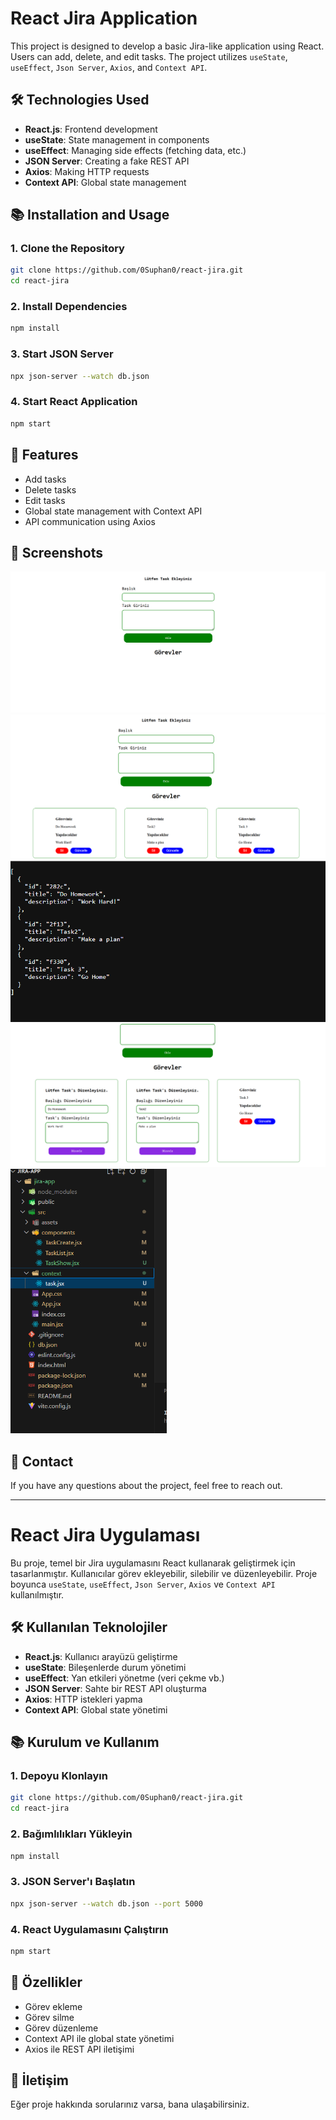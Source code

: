 
# React Jira Application

This project is designed to develop a basic Jira-like application using React. Users can add, delete, and edit tasks. The project utilizes `useState`, `useEffect`, `Json Server`, `Axios`, and `Context API`.

## 🛠️ Technologies Used

- **React.js**: Frontend development
- **useState**: State management in components
- **useEffect**: Managing side effects (fetching data, etc.)
- **JSON Server**: Creating a fake REST API
- **Axios**: Making HTTP requests
- **Context API**: Global state management

## 📚 Installation and Usage

### 1. Clone the Repository

```bash
git clone https://github.com/0Suphan0/react-jira.git
cd react-jira
```

### 2. Install Dependencies

```bash
npm install
```

### 3. Start JSON Server

```bash
npx json-server --watch db.json 
```

### 4. Start React Application

```bash
npm start
```

## 📝 Features

- Add tasks
- Delete tasks
- Edit tasks
- Global state management with Context API
- API communication using Axios

## 🎨 Screenshots

<img src="ProjectSS/ekran1.png" width="auto">
<img src="ProjectSS/ekran2.png" width="auto">
<img src="ProjectSS/ekran3.png" width="auto">
<img src="ProjectSS/ekran4.png" width="auto">
<img src="ProjectSS/ekran5.png" width="250px">


## 💌 Contact

If you have any questions about the project, feel free to reach out.

---

# React Jira Uygulaması

Bu proje, temel bir Jira uygulamasını React kullanarak geliştirmek için tasarlanmıştır. Kullanıcılar görev ekleyebilir, silebilir ve düzenleyebilir. Proje boyunca `useState`, `useEffect`, `Json Server`, `Axios` ve `Context API` kullanılmıştır.

## 🛠️ Kullanılan Teknolojiler

- **React.js**: Kullanıcı arayüzü geliştirme
- **useState**: Bileşenlerde durum yönetimi
- **useEffect**: Yan etkileri yönetme (veri çekme vb.)
- **JSON Server**: Sahte bir REST API oluşturma
- **Axios**: HTTP istekleri yapma
- **Context API**: Global state yönetimi

## 📚 Kurulum ve Kullanım

### 1. Depoyu Klonlayın

```bash
git clone https://github.com/0Suphan0/react-jira.git
cd react-jira
```

### 2. Bağımlılıkları Yükleyin

```bash
npm install
```

### 3. JSON Server'ı Başlatın

```bash
npx json-server --watch db.json --port 5000
```

### 4. React Uygulamasını Çalıştırın

```bash
npm start
```

## 📝 Özellikler

- Görev ekleme
- Görev silme
- Görev düzenleme
- Context API ile global state yönetimi
- Axios ile REST API iletişimi


## 💌 İletişim

Eğer proje hakkında sorularınız varsa, bana ulaşabilirsiniz.



